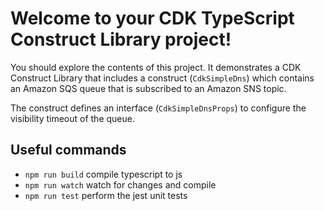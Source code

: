 # Welcome to your CDK TypeScript Construct Library project!

You should explore the contents of this project. It demonstrates a CDK Construct Library that includes a construct (`CdkSimpleDns`)
which contains an Amazon SQS queue that is subscribed to an Amazon SNS topic.

The construct defines an interface (`CdkSimpleDnsProps`) to configure the visibility timeout of the queue.

## Useful commands

 * `npm run build`   compile typescript to js
 * `npm run watch`   watch for changes and compile
 * `npm run test`    perform the jest unit tests